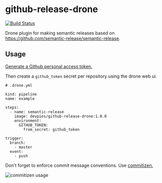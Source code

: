 # github-release-drone

[![Build Status](https://drone.devpie.io/api/badges/devpies/github-release-drone/status.svg)](https://drone.devpie.io/devpies/github-release-drone)

Drone plugin for making semantic releases based on https://github.com/semantic-release/semantic-release.

## Usage

[Generate a Github personal access token.](https://help.github.com/en/articles/creating-a-personal-access-token-for-the-command-line)

Then create a `github_token` secret per repository using the drone web ui.

```
# .drone.yml

kind: pipeline
name: example

steps:
  - name: semantic-release
    image: devpies/github-release-drone:1.0.0
    environment:
      GITHUB_TOKEN:
        from_secret: github_token

trigger:
  branch:
    - master
  event:
    - push
```

Don't forget to enforce commit message conventions. Use [commitizen.](https://github.com/commitizen/cz-cli)

![commitizen usage](https://raw.githubusercontent.com/commitizen/cz-cli/master/meta/screenshots/add-commit.png)

